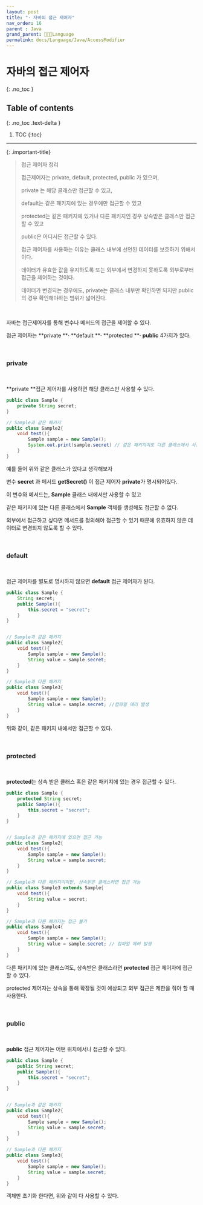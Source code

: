 ```yaml
---
layout: post
title: "· 자바의 접근 제어자"
nav_order: 16
parent : Java
grand_parent: 👩🏻‍💻Language
permalink: docs/Language/Java/AccessModifier
---
```


# 자바의 접근 제어자
{: .no_toc }

## Table of contents
{: .no_toc .text-delta }

1. TOC
{:toc}

---




{: .important-title}
> 접근 제어자 정리
> 
> 접근제어자는 private, default, protected, public 가 있으며,
>
> private 는 해당 클래스만 접근할 수 있고,
>
> default는 같은 패키지에 있는 경우에만 접근할 수 있고
>
> protected는 같은 패키지에 있거나 다른 패키지인 경우 상속받은 클래스만 접근할 수 있고
>
> public은 어디서든 접근할 수 있다.
>
>
>
> 접근 제어자를 사용하는 이유는 클래스 내부에 선언된 데이터를 보호하기 위해서이다.
>
> 데이터가 유효한 값을 유지하도록 또는 외부에서 변경하지 못하도록 외부로부터 접근을 제어하는 것이다.
>
>
>
> 데이터가 변경되는 경우에도, private는 클래스 내부만 확인하면 되지만 public의 경우 확인해야하는 범위가 넓어진다.

<br>

자바는 접근제어자를 통해 변수나 메서드의 접근을 제어할 수 있다.

접근 제어자는 **private **· **default **· **protected **· **public**  4가지가 있다.

<br>

### private

<br>

**private **접근 제어자를 사용하면 해당 클래스만 사용할 수 있다.

```java
public class Sample {
    private String secret;
}

// Sample과 같은 패키지
public class Sample2{
    void test(){
        Sample sample = new Sample();
        System.out.print(sample.secret) // 같은 패키지여도 다른 클래스에서 사용하려고 하면 에러 발생
    }
}
```

예를 들어 위와 같은 클래스가 있다고 생각해보자

변수 **secret** 과 메서드 **getSecret()** 이 접근 제어자 **private**가 명시되어있다.

이 변수와 메서드는, **Sample** 클래스 내에서만 사용할 수 있고

같은 패키지에 있는 다른 클래스에서 **Sample** 객체를 생성해도 접근할 수 없다.

외부에서 접근하고 싶다면 메서드를 정의해야 접근할 수 있기 때문에 유효하지 않은 데이터로 변경되지 않도록 할 수 있다.

<br>

### default

<br>

접근 제어자를 별도로 명시하지 않으면 **default** 접근 제어자가 된다.

```java
public class Sample {
    String secret;
    public Sample(){
        this.secret = "secret";
    }
}


// Sample과 같은 패키지
public class Sample2{
    void test(){
        Sample sample = new Sample();
        String value = sample.secret;
    }
}

// Sample과 다른 패키지
public class Sample3{
    void test(){
        Sample sample = new Sample();
        String value = sample.secret; //컴파일 에러 발생
    }
}
```

위와 같이, 같은 패키지 내에서만 접근할 수 있다.

<br>



### protected

<br>

**protected**는 상속 받은 클래스 혹은 같은 패키지에 있는 경우 접근할 수 있다.

```java
public class Sample {
    protected String secret;
    public Sample(){
        this.secret = "secret";
    }
}


// Sample과 같은 패키지에 있으면 접근 가능
public class Sample2{
    void test(){
        Sample sample = new Sample();
        String value = sample.secret;
    }
}

// Sample과 다른 패키지이지만, 상속받은 클래스라면 접근 가능
public class Sample3 extends Sample{
    void test(){
        String value = secret;
    }
}

// Sample과 다른 패키지는 접근 불가
public class Sample4{
    void test(){
        Sample sample = new Sample();
        String value = sample.secret; // 컴파일 에러 발생
    }
}
```

다른 패키지에 있는 클래스여도, 상속받은 클래스라면 **protected** 접근 제어자에 접근할 수 있다.

protected 제어자는 상속을 통해 확장될 것이 예상되고 외부 접근은 제한을 줘야 할 때 사용한다.

<br>

### public

<br>

**public** 접근 제어자는 어떤 위치에서나 접근할 수 있다.

```java
public class Sample {
    public String secret;
    public Sample(){
        this.secret = "secret";
    }
}


// Sample과 같은 패키지
public class Sample2{
    void test(){
        Sample sample = new Sample();
        String value = sample.secret;
    }
}

// Sample과 다른 패키지
public class Sample3{
    void test(){
        Sample sample = new Sample();
        String value = sample.secret;
    }
}
```

객체만 초기화 한다면, 위와 같이 다 사용할 수 있다.

<br>












